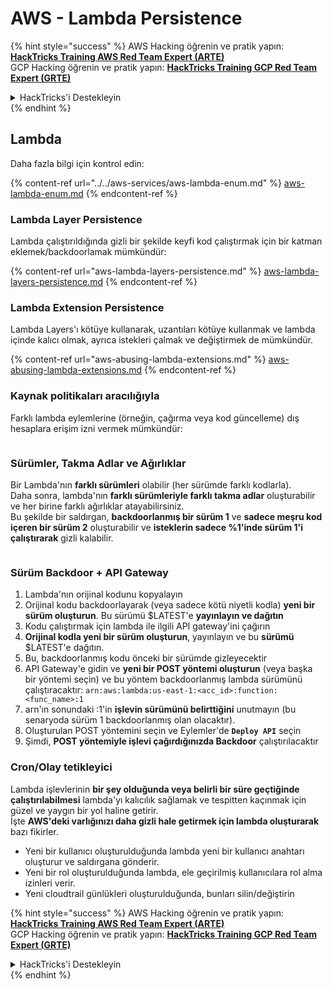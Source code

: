 # AWS - Lambda Persistence

{% hint style="success" %}
AWS Hacking öğrenin ve pratik yapın:<img src="/.gitbook/assets/image.png" alt="" data-size="line">[**HackTricks Training AWS Red Team Expert (ARTE)**](https://training.hacktricks.xyz/courses/arte)<img src="/.gitbook/assets/image.png" alt="" data-size="line">\
GCP Hacking öğrenin ve pratik yapın: <img src="/.gitbook/assets/image (2).png" alt="" data-size="line">[**HackTricks Training GCP Red Team Expert (GRTE)**<img src="/.gitbook/assets/image (2).png" alt="" data-size="line">](https://training.hacktricks.xyz/courses/grte)

<details>

<summary>HackTricks'i Destekleyin</summary>

* [**Abonelik planlarını**](https://github.com/sponsors/carlospolop) kontrol edin!
* **💬 Discord grubuna** [**katılın**](https://discord.gg/hRep4RUj7f) veya [**telegram grubuna**](https://t.me/peass) katılın ya da **Twitter'da** 🐦 [**@hacktricks\_live**](https://twitter.com/hacktricks\_live)**'ı takip edin.**
* **HackTricks'e ve** [**HackTricks Cloud**](https://github.com/carlospolop/hacktricks-cloud) **github depolarına PR göndererek hacking ipuçlarını paylaşın.**

</details>
{% endhint %}

## Lambda

Daha fazla bilgi için kontrol edin:

{% content-ref url="../../aws-services/aws-lambda-enum.md" %}
[aws-lambda-enum.md](../../aws-services/aws-lambda-enum.md)
{% endcontent-ref %}

### Lambda Layer Persistence

Lambda çalıştırıldığında gizli bir şekilde keyfi kod çalıştırmak için bir katman eklemek/backdoorlamak mümkündür:

{% content-ref url="aws-lambda-layers-persistence.md" %}
[aws-lambda-layers-persistence.md](aws-lambda-layers-persistence.md)
{% endcontent-ref %}

### Lambda Extension Persistence

Lambda Layers'ı kötüye kullanarak, uzantıları kötüye kullanmak ve lambda içinde kalıcı olmak, ayrıca istekleri çalmak ve değiştirmek de mümkündür.

{% content-ref url="aws-abusing-lambda-extensions.md" %}
[aws-abusing-lambda-extensions.md](aws-abusing-lambda-extensions.md)
{% endcontent-ref %}

### Kaynak politikaları aracılığıyla

Farklı lambda eylemlerine (örneğin, çağırma veya kod güncelleme) dış hesaplara erişim izni vermek mümkündür:

<figure><img src="../../../../.gitbook/assets/image (255).png" alt=""><figcaption></figcaption></figure>

### Sürümler, Takma Adlar ve Ağırlıklar

Bir Lambda'nın **farklı sürümleri** olabilir (her sürümde farklı kodlarla).\
Daha sonra, lambda'nın **farklı sürümleriyle farklı takma adlar** oluşturabilir ve her birine farklı ağırlıklar atayabilirsiniz.\
Bu şekilde bir saldırgan, **backdoorlanmış bir sürüm 1** ve **sadece meşru kod içeren bir sürüm 2** oluşturabilir ve **isteklerin sadece %1'inde sürüm 1'i çalıştırarak** gizli kalabilir.

<figure><img src="../../../../.gitbook/assets/image (120).png" alt=""><figcaption></figcaption></figure>

### Sürüm Backdoor + API Gateway

1. Lambda'nın orijinal kodunu kopyalayın
2. Orijinal kodu backdoorlayarak (veya sadece kötü niyetli kodla) **yeni bir sürüm oluşturun**. Bu sürümü $LATEST'e **yayınlayın ve dağıtın**
1. Kodu çalıştırmak için lambda ile ilgili API gateway'ini çağırın
3. **Orijinal kodla yeni bir sürüm oluşturun**, yayınlayın ve bu **sürümü** $LATEST'e dağıtın.
1. Bu, backdoorlanmış kodu önceki bir sürümde gizleyecektir
4. API Gateway'e gidin ve **yeni bir POST yöntemi oluşturun** (veya başka bir yöntemi seçin) ve bu yöntem backdoorlanmış lambda sürümünü çalıştıracaktır: `arn:aws:lambda:us-east-1:<acc_id>:function:<func_name>:1`
1. arn'ın sonundaki :1'in **işlevin sürümünü belirttiğini** unutmayın (bu senaryoda sürüm 1 backdoorlanmış olan olacaktır).
5. Oluşturulan POST yöntemini seçin ve Eylemler'de **`Deploy API`** seçin
6. Şimdi, **POST yöntemiyle işlevi çağırdığınızda Backdoor** çalıştırılacaktır

### Cron/Olay tetikleyici

Lambda işlevlerinin **bir şey olduğunda veya belirli bir süre geçtiğinde çalıştırılabilmesi** lambda'yı kalıcılık sağlamak ve tespitten kaçınmak için güzel ve yaygın bir yol haline getirir.\
İşte **AWS'deki varlığınızı daha gizli hale getirmek için lambda oluşturarak** bazı fikirler.

* Yeni bir kullanıcı oluşturulduğunda lambda yeni bir kullanıcı anahtarı oluşturur ve saldırgana gönderir.
* Yeni bir rol oluşturulduğunda lambda, ele geçirilmiş kullanıcılara rol alma izinleri verir.
* Yeni cloudtrail günlükleri oluşturulduğunda, bunları silin/değiştirin

{% hint style="success" %}
AWS Hacking öğrenin ve pratik yapın:<img src="/.gitbook/assets/image.png" alt="" data-size="line">[**HackTricks Training AWS Red Team Expert (ARTE)**](https://training.hacktricks.xyz/courses/arte)<img src="/.gitbook/assets/image.png" alt="" data-size="line">\
GCP Hacking öğrenin ve pratik yapın: <img src="/.gitbook/assets/image (2).png" alt="" data-size="line">[**HackTricks Training GCP Red Team Expert (GRTE)**<img src="/.gitbook/assets/image (2).png" alt="" data-size="line">](https://training.hacktricks.xyz/courses/grte)

<details>

<summary>HackTricks'i Destekleyin</summary>

* [**Abonelik planlarını**](https://github.com/sponsors/carlospolop) kontrol edin!
* **💬 Discord grubuna** [**katılın**](https://discord.gg/hRep4RUj7f) veya [**telegram grubuna**](https://t.me/peass) katılın ya da **Twitter'da** 🐦 [**@hacktricks\_live**](https://twitter.com/hacktricks\_live)**'ı takip edin.**
* **HackTricks'e ve** [**HackTricks Cloud**](https://github.com/carlospolop/hacktricks-cloud) **github depolarına PR göndererek hacking ipuçlarını paylaşın.**

</details>
{% endhint %}
